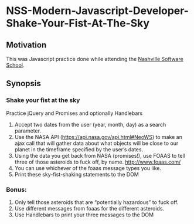 
# NSS-Modern-Javascript-Developer-Shake-Your-Fist-At-The-Sky
## Motivation
This was Javascript practice done while attending the [Nashville Software School](http://nashvillesoftwareschool.com/).

## Synopsis
### Shake your fist at the sky
Practice jQuery and Promises and optionally Handlebars
 
1. Accept two dates from the user (year, month, day) as a search parameter.
1. Use the NASA API (https://api.nasa.gov/api.html#NeoWS) to make an ajax call that will gather data about what objects will be close to our planet in the timeframe specified by the user’s dates.
1. Using the data you get back from NASA (promises!), use FOAAS to tell three of those asteroids to fuck off, by name.  http://www.foaas.com/
1. You can use whichever of the foaas message types you like.
1. Print these sky-fist-shaking statements to the DOM
 
### Bonus: 
1. Only tell those asteroids that are “potentially hazardous” to fuck off.
1. Use different messages from foaas for the different asteroids.
1. Use Handlebars to print your three messages to the DOM
